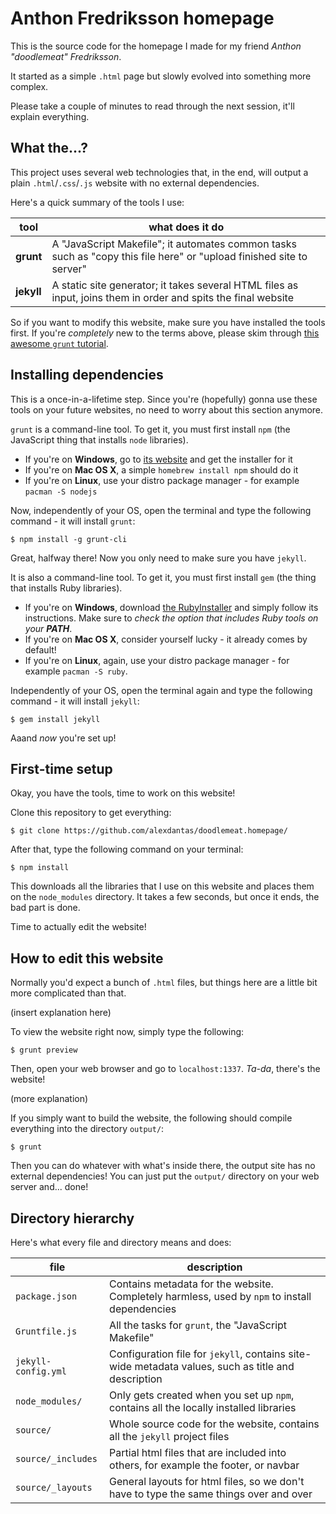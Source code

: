 # Anthon Fredriksson homepage

This is the source code for the homepage I made for my friend
_Anthon "doodlemeat" Fredriksson_.

It started as a simple `.html` page but slowly evolved into
something more complex.

Please take a couple of minutes to read through the next session,
it'll explain everything.

## What the...?

This project uses several web technologies that, in the end, will
output a plain `.html`/`.css`/`.js` website with no external
dependencies.

Here's a quick summary of the tools I use:

| tool | what does it do |
| ---- | --------------- |
| **grunt**  | A "JavaScript Makefile"; it automates common tasks such as "copy this file here" or "upload finished site to server" |
| **jekyll** | A static site generator; it takes several HTML files as input, joins them in order and spits the final website |

So if you want to modify this website, make sure you have installed
the tools first. If you're _completely_ new to the terms above, please
skim through [this awesome `grunt` tutorial][tutorial].

## Installing dependencies

This is a once-in-a-lifetime step. Since you're (hopefully) gonna use
these tools on your future websites, no need to worry about this
section anymore.

`grunt` is a command-line tool. To get it, you must first install `npm`
(the JavaScript thing that installs `node` libraries).

* If you're on **Windows**, go to [its website][npm] and get the installer for it
* If you're on **Mac OS X**, a simple `homebrew install npm` should do it
* If you're on **Linux**, use your distro package manager - for example `pacman -S nodejs`

Now, independently of your OS, open the terminal and type the following
command - it will install `grunt`:

    $ npm install -g grunt-cli

Great, halfway there! Now you only need to make sure you have `jekyll`.

It is also a command-line tool. To get it, you must first install `gem`
(the thing that installs Ruby libraries).

* If you're on **Windows**, download [the RubyInstaller][rubyinstall]
  and simply follow its instructions. Make sure to _check the option that
  includes Ruby tools on your **PATH**_.
* If you're on **Mac OS X**, consider yourself lucky - it already comes
  by default!
* If you're on **Linux**, again, use your distro package manager - for example
  `pacman -S ruby`.

Independently of your OS, open the terminal again and type the following
command - it will install `jekyll`:

    $ gem install jekyll

Aaand _now_ you're set up!

## First-time setup

Okay, you have the tools, time to work on this website!

Clone this repository to get everything:

    $ git clone https://github.com/alexdantas/doodlemeat.homepage/

After that, type the following command on your terminal:

    $ npm install

This downloads all the libraries that I use on this website and places
them on the `node_modules` directory. It takes a few seconds, but once
it ends, the bad part is done.

Time to actually edit the website!

## How to edit this website

Normally you'd expect a bunch of `.html` files, but things here are a little
bit more complicated than that.

(insert explanation here)

To view the website right now, simply type the following:

    $ grunt preview

Then, open your web browser and go to `localhost:1337`. _Ta-da_, there's the
website!

(more explanation)

If you simply want to build the website, the following should compile
everything into the directory `output/`:

    $ grunt

Then you can do whatever with what's inside there, the output site has no
external dependencies!
You can just put the `output/` directory on your web server and... done!

## Directory hierarchy

Here's what every file and directory means and does:

| file | description |
| ---- | ----------- |
| `package.json`      | Contains metadata for the website. Completely harmless, used by `npm` to install dependencies |
| `Gruntfile.js`      | All the tasks for `grunt`, the "JavaScript Makefile" |
| `jekyll-config.yml` | Configuration file for `jekyll`, contains site-wide metadata values, such as title and description |
| `node_modules/`     | Only gets created when you set up `npm`, contains all the locally installed libraries |
| `source/`           | Whole source code for the website, contains all the `jekyll` project files |
| `source/_includes`  | Partial html files that are included into others, for example the footer, or navbar |
| `source/_layouts`   | General layouts for html files, so we don't have to type the same things over and over |

[tutorial]:    http://24ways.org/2013/grunt-is-not-weird-and-hard/
[npm]:         https://npmjs.org/
[rubyinstall]: http://rubyinstaller.org/

